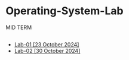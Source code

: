 # Operating-System-Lab
MID TERM
##
- [Lab-01 [23 October 2024]](https://github.com/encodeshohan/Operating-System-Lab/tree/main/Windows-Terminal-23-Oct)
- [Lab-02 [30 October 2024]](https://github.com/encodeshohan/Operating-System-Lab/tree/main/Linux-Terminal-30-Oct)
